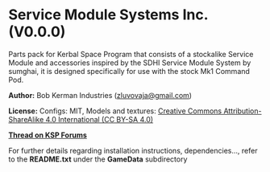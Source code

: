 # Service Module Systems Inc. (V0.0.0)
 Parts pack for Kerbal Space Program that consists of a stockalike Service Module and accessories inspired by the SDHI Service Module System by sumghai, it is designed specifically for use with the stock Mk1 Command Pod.

 **Author:** Bob Kerman Industries (zluvovaja@gmail.com)

 **License:** Configs: MIT, Models and textures: [Creative Commons Attribution-ShareAlike 4.0 International (CC BY-SA 4.0)](http://www.creativecommons.org/licenses/by-sa/4.0/)

 [**Thread on KSP Forums**](N/A)

 For further details regarding installation instructions, dependencies..., refer to the **README.txt** under the **GameData** subdirectory
